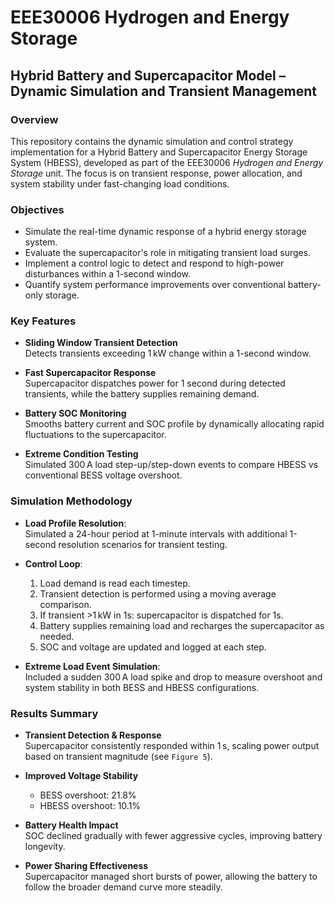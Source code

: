 # EEE30006 Hydrogen and Energy Storage  
## Hybrid Battery and Supercapacitor Model – Dynamic Simulation and Transient Management

### Overview

This repository contains the dynamic simulation and control strategy implementation for a Hybrid Battery and Supercapacitor Energy Storage System (HBESS), developed as part of the EEE30006 *Hydrogen and Energy Storage* unit. The focus is on transient response, power allocation, and system stability under fast-changing load conditions.

### Objectives

- Simulate the real-time dynamic response of a hybrid energy storage system.
- Evaluate the supercapacitor's role in mitigating transient load surges.
- Implement a control logic to detect and respond to high-power disturbances within a 1-second window.
- Quantify system performance improvements over conventional battery-only storage.

### Key Features

- **Sliding Window Transient Detection**  
  Detects transients exceeding 1 kW change within a 1-second window.

- **Fast Supercapacitor Response**  
  Supercapacitor dispatches power for 1 second during detected transients, while the battery supplies remaining demand.

- **Battery SOC Monitoring**  
  Smooths battery current and SOC profile by dynamically allocating rapid fluctuations to the supercapacitor.

- **Extreme Condition Testing**  
  Simulated 300 A load step-up/step-down events to compare HBESS vs conventional BESS voltage overshoot.

### Simulation Methodology

- **Load Profile Resolution**:  
  Simulated a 24-hour period at 1-minute intervals with additional 1-second resolution scenarios for transient testing.

- **Control Loop**:
  1. Load demand is read each timestep.
  2. Transient detection is performed using a moving average comparison.
  3. If transient >1 kW in 1s: supercapacitor is dispatched for 1s.
  4. Battery supplies remaining load and recharges the supercapacitor as needed.
  5. SOC and voltage are updated and logged at each step.

- **Extreme Load Event Simulation**:  
  Included a sudden 300 A load spike and drop to measure overshoot and system stability in both BESS and HBESS configurations.

### Results Summary

- **Transient Detection & Response**  
  Supercapacitor consistently responded within 1 s, scaling power output based on transient magnitude (see `Figure 5`).

- **Improved Voltage Stability**  
  - BESS overshoot: 21.8%  
  - HBESS overshoot: 10.1%  

- **Battery Health Impact**  
  SOC declined gradually with fewer aggressive cycles, improving battery longevity.

- **Power Sharing Effectiveness**  
  Supercapacitor managed short bursts of power, allowing the battery to follow the broader demand curve more steadily.

